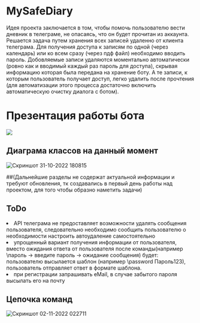 # MySafeDiary
Идея проекта заключается в том, чтобы помочь пользователю вести дневник в телеграме, не опасаясь, что он будет прочитан из аккаунта.
Решается задача путем хранения всех записей удаленно от клиента телеграма. Для получения доступа к записям по одной (через календарь) или ко всем сразу (через пдф файл) необходимо вводить пароль. Добовляемые записи удаляются моментально автоматически (ровно как и вводимый каждый раз пароль для доступа), скрывая информацию которая была передана на хранение боту. А те записи, к которым пользователь получает доступ, легко удалить после прочтения (для автоматизации этого процесса достаточно включить автоматическую очистку диалога с ботом).
# Презентация работы бота
![](https://github.com/XehFy/MySafeDiary.TelegramBot/blob/master/MySafeDiary_presentation.gif)

## Диаграма классов на данный момент
![Скриншот 31-10-2022 180815](https://user-images.githubusercontent.com/94968044/199041206-fefe4f4f-c7ba-4f0d-a695-cf710957ab77.jpg)

##(Дальнейшие разделы не содержат актуальной информации и требуют обновления, тк создавались в первый день работы над проектом, для того чтобы образно наметить задачи)
## ToDo

  <li>API телеграма не предоставляет возможности удалять сообщения пользователя, следовательно необходимо сообщить пользователю о необходимости настроить автоудаление самостоятельно
  <li>упрощенный вариант получения информации от пользователя, вместо ожидания ответа от пользователя после команды(например \пароль -> введите пароль -> ожидание сообщения) будет: пользователю высылается шаблон (например \password Пароль123), пользователь отправляет ответ в формате шаблона. 
  <li>при регистрации запрашивать eMail, в случае забытого пароля высылать его на почту

## Цепочка команд
![Скриншот 02-11-2022 022711](https://user-images.githubusercontent.com/94968044/199360964-3015d6e2-4b7c-4bd7-8f09-7c3cdef7ecb6.jpg)
